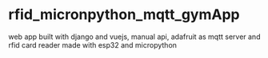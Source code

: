 # rfid_micronpython_mqtt_gymApp
web app built with django and vuejs, manual api, adafruit as mqtt server and rfid card reader made with esp32 and micropython
